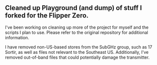 ## Cleaned up Playground (and dump) of stuff I forked for the Flipper Zero.
I've been working on cleaning up more of the project for myself and the scripts I plan to use. Please refer to the original repository for additional information.


I have removed non-US-based stores from the SubGHz group, such as 17 Sortir, as well as files not relevant to the Southeast US. Additionally, I've removed out-of-band files that could potentially damage the transmitter.
